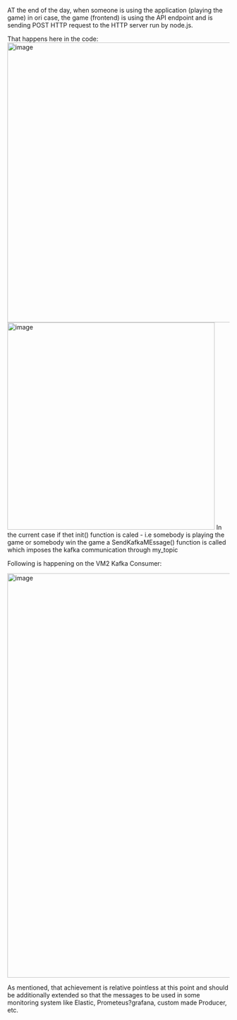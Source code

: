 AT the end of the day, 
when someone is using the application (playing the game) in ori case, the game (frontend) is using the API endpoint and is sending POST HTTP request to the HTTP server run by node.js.

That happens here in the code:
<img width="635" alt="image" src="https://github.com/KirilR/JSGameToKafkaConsumer/assets/7829757/69c97184-1a4e-4d01-8e81-cd822e6ed824">
<img width="470" alt="image" src="https://github.com/KirilR/JSGameToKafkaConsumer/assets/7829757/800c7ddd-0a84-4f24-b249-78cb29ddc67a">
In the current case if thet init() function is caled - i.e somebody is playing the game or somebody win the game a SendKafkaMEssage() function is called which imposes the kafka communication through my_topic

Following is happening on the VM2 Kafka Consumer:

<img width="917" alt="image" src="https://github.com/KirilR/JSGameToKafkaConsumer/assets/7829757/180cc93a-c098-43a3-b02a-58fb61752ef1">

As mentioned, that achievement is relative pointless at this point and should be additionally extended so that the messages to be used in some monitoring system like Elastic, Prometeus?grafana, custom made Producer, etc.



